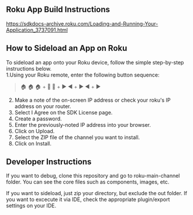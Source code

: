 ## Roku App Build Instructions
https://sdkdocs-archive.roku.com/Loading-and-Running-Your-Application_3737091.html                                                  
## How to Sideload an App on Roku
To sideload an app onto your Roku device, follow the simple step-by-step instructions below.                                                                                                          
1.Using your Roku remote, enter the following button sequence:
> :house: :house: :house: + :arrow_up_small: :arrow_up_small: + :arrow_forward: :arrow_backward: + :arrow_forward:  :arrow_backward: + :arrow_forward:                                                
2. Make a note of the on-screen IP address or check your roku's IP address on your router.
3. Select I Agree on the SDK License page.
4. Create a password.                                             
5. Enter the previously-noted IP address into your browser.       
6. Click on Upload.                                               
7. Select the ZIP file of the channel you want to install.
8. Click on Install.

## Developer Instructions                                         
If you want to debug, clone this repository and go to roku-main-channel folder. You can see the core files such as components, images, etc.

If you want to sideload, just zip your directory, but exclude the out folder. If you want to excecute it via IDE, check the appropriate plugin/export settings on your IDE.
